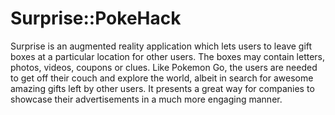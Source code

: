 Surprise::PokeHack
===================

Surprise is an augmented reality application which lets users to leave gift boxes at a particular location for other users. The boxes may contain letters, photos, videos, coupons or clues. Like Pokemon Go, the users are needed to get off their couch and explore the world, albeit in search for awesome amazing gifts left by other users. It presents a great way for companies to showcase their advertisements in a much more engaging manner.
